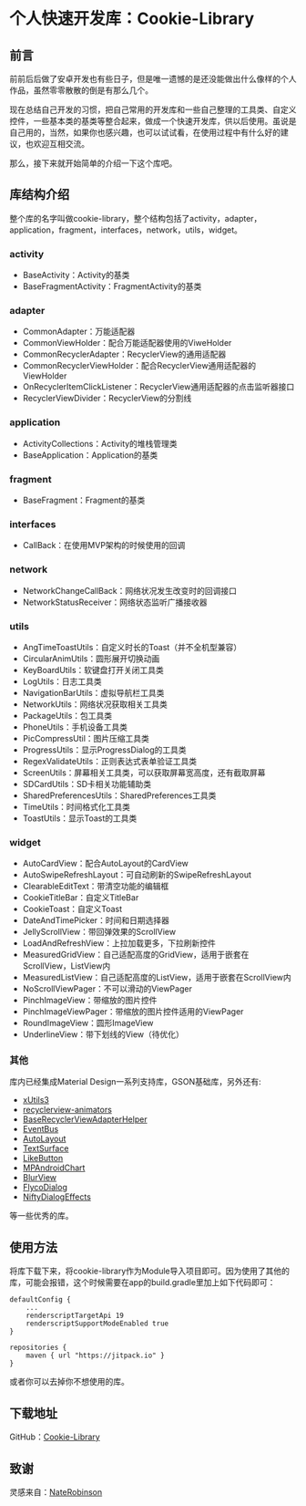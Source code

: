# 个人快速开发库：Cookie-Library

## 前言
前前后后做了安卓开发也有些日子，但是唯一遗憾的是还没能做出什么像样的个人作品，虽然零零散散的倒是有那么几个。

现在总结自己开发的习惯，把自己常用的开发库和一些自己整理的工具类、自定义控件，一些基本类的基类等整合起来，做成一个快速开发库，供以后使用。虽说是自己用的，当然，如果你也感兴趣，也可以试试看，在使用过程中有什么好的建议，也欢迎互相交流。

那么，接下来就开始简单的介绍一下这个库吧。

<!-- more -->

## 库结构介绍
整个库的名字叫做cookie-library，整个结构包括了activity，adapter，application，fragment，interfaces，network，utils，widget。

### activity
- BaseActivity：Activity的基类
- BaseFragmentActivity：FragmentActivity的基类

### adapter
- CommonAdapter：万能适配器
- CommonViewHolder：配合万能适配器使用的ViweHolder
- CommonRecyclerAdapter：RecyclerView的通用适配器
- CommonRecyclerViewHolder：配合RecyclerView通用适配器的ViewHolder
- OnRecyclerItemClickListener：RecyclerView通用适配器的点击监听器接口
- RecyclerViewDivider：RecyclerView的分割线

### application
- ActivityCollections：Activity的堆栈管理类
- BaseApplication：Application的基类

### fragment
- BaseFragment：Fragment的基类

### interfaces
- CallBack：在使用MVP架构的时候使用的回调

### network
- NetworkChangeCallBack：网络状况发生改变时的回调接口
- NetworkStatusReceiver：网络状态监听广播接收器

### utils
- AngTimeToastUtils：自定义时长的Toast（并不全机型兼容）
- CircularAnimUtils：圆形展开切换动画
- KeyBoardUtils：软键盘打开关闭工具类
- LogUtils：日志工具类
- NavigationBarUtils：虚拟导航栏工具类
- NetworkUtils：网络状况获取相关工具类
- PackageUtils：包工具类
- PhoneUtils：手机设备工具类
- PicCompressUtil：图片压缩工具类
- ProgressUtils：显示ProgressDialog的工具类
- RegexValidateUtils：正则表达式表单验证工具类
- ScreenUtils：屏幕相关工具类，可以获取屏幕宽高度，还有截取屏幕
- SDCardUtils：SD卡相关功能辅助类
- SharedPreferencesUtils：SharedPreferences工具类
- TimeUtils：时间格式化工具类
- ToastUtils：显示Toast的工具类

### widget
- AutoCardView：配合AutoLayout的CardView
- AutoSwipeRefreshLayout：可自动刷新的SwipeRefreshLayout
- ClearableEditText：带清空功能的编辑框
- CookieTitleBar：自定义TitleBar
- CookieToast：自定义Toast
- DateAndTimePicker：时间和日期选择器
- JellyScrollView：带回弹效果的ScrollView
- LoadAndRefreshView：上拉加载更多，下拉刷新控件
- MeasuredGridView：自己适配高度的GridView，适用于嵌套在ScrollView，ListView内
- MeasuredListView：自己适配高度的ListView，适用于嵌套在ScrollView内
- NoScrollViewPager：不可以滑动的ViewPager
- PinchImageView：带缩放的图片控件
- PinchImageViewPager：带缩放的图片控件适用的ViewPager
- RoundImageView：圆形ImageView
- UnderlineView：带下划线的View（待优化）

### 其他
库内已经集成Material Design一系列支持库，GSON基础库，另外还有:

- [xUtils3](https://github.com/wyouflf/xUtils3)
- [recyclerview-animators](https://github.com/wasabeef/recyclerview-animators)
- [BaseRecyclerViewAdapterHelper](https://github.com/CymChad/BaseRecyclerViewAdapterHelper)
- [EventBus](https://github.com/greenrobot/EventBus)
- [AutoLayout](https://github.com/hongyangAndroid/AndroidAutoLayout)
- [TextSurface](https://github.com/elevenetc/TextSurface)
- [LikeButton](https://github.com/jd-alexander/LikeButton)
- [MPAndroidChart](https://github.com/PhilJay/MPAndroidChart)
- [BlurView](https://github.com/Dimezis/BlurView)
- [FlycoDialog](https://github.com/H07000223/FlycoDialog_Master)
- [NiftyDialogEffects](https://github.com/sd6352051/NiftyDialogEffects)

等一些优秀的库。

## 使用方法
将库下载下来，将cookie-library作为Module导入项目即可。因为使用了其他的库，可能会报错，这个时候需要在app的build.gradle里加上如下代码即可：

```
defaultConfig {
	...
    renderscriptTargetApi 19
    renderscriptSupportModeEnabled true
}
```

```
repositories {
    maven { url "https://jitpack.io" }
}
```

或者你可以去掉你不想使用的库。

## 下载地址
GitHub：[Cookie-Library](https://github.com/tsubasa-kun/Cookie-Library)

## 致谢
灵感来自：[NateRobinson](https://github.com/NateRobinson)
